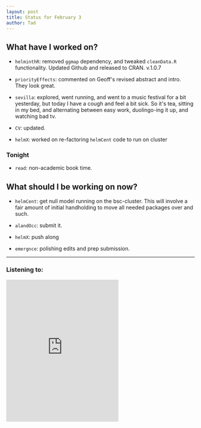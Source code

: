 ```yaml
---
layout: post 
title: Status for February 3 
author: Tad
---
```


## What have I worked on?

* `helminthR`: removed `ggmap` dependency, and tweaked `cleanData.R` functionality. Updated Github and released to CRAN. v.1.0.7

* `priorityEffects`: commented on Geoff's revised abstract and intro. They look great. 

* `sevilla`: explored, went running, and went to a music festival for a bit yesterday, but today I have a cough and feel a bit sick. So it's tea, sitting in my bed, and alternating between easy work, duolingo-ing it up, and watching bad tv. 

* `CV`: updated.

* `helmX`: worked on re-factoring `helmCent` code to run on cluster






### Tonight

* `read`: non-academic book time.






## What should I be working on now?

* `helmCent`: get null model running on the bsc-cluster. This will involve a fair amount of initial handholding to move all needed packages over and such. 

* `alandOcc`: submit it.

* `helmX`: push along

* `emergnce`: polishing edits and prep submission.








--- 

### Listening to:


<iframe src="https://open.spotify.com/embed/track/3VQMhRTwfwXYCsOw0YJ889" width="300" height="380" frameborder="0" allowtransparency="true" allow="encrypted-media"></iframe>

<i class='fa fa-code' style='color:pink'></i>

